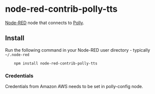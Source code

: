 # node-red-contrib-polly-tts

<a href="http://nodered.org" target="_new">Node-RED</a> node that connects to <a href="https://aws.amazon.com/polly/" target="_new">Polly</a>.

## Install

Run the following command in your Node-RED user directory - typically `~/.node-red`

        npm install node-red-contrib-polly-tts

### Credentials

Credentials from Amazon AWS needs to be set in polly-config node.
